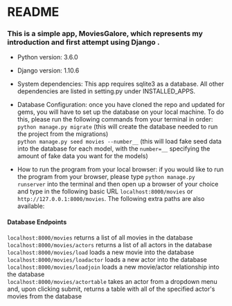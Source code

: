 # README

### This is a simple app, MoviesGalore, which represents my introduction and first attempt using Django . 


* Python version: 3.6.0

* Django version: 1.10.6

* System dependencies: This app requires sqlite3 as a database. All other dependencies are listed in setting.py under INSTALLED_APPS.

* Database Configuration: once you have cloned the repo and updated for gems, you will have to set up the database on your local machine. To do this, please run the following commands from your terminal in order:  
`python manage.py migrate` (this will create the database needed to run the project from the migrations)    
`python manage.py seed movies --number__` (this will load fake seed data into the database for each model, with the `number=__` specifying the amount of fake data you want for the models)  

* How to run the program from your local browser: if you would like to run the program from your browser, please type `python manage.py runserver` into the terminal and then open up a browser of your choice and type in the following basic URL `localhost:8000/movies` or `http://127.0.0.1:8000/movies`. The following extra paths are also available: 

#### Database Endpoints
`localhost:8000/movies` returns a list of all movies in the database  
`localhost:8000/movies/actors`  returns a list of all actors in the database  
`localhost:8000/movies/load` loads a new movie into the database  
`localhost:8000/movies/loadactor` loads a new actor into the database  
`localhost:8000/movies/loadjoin` loads a new movie/actor relationship into the database  
`localhost:8000/movies/actortable` takes an actor from a dropdown menu and, upon clicking submit, returns a table with all of the specified actor's movies from the database  



